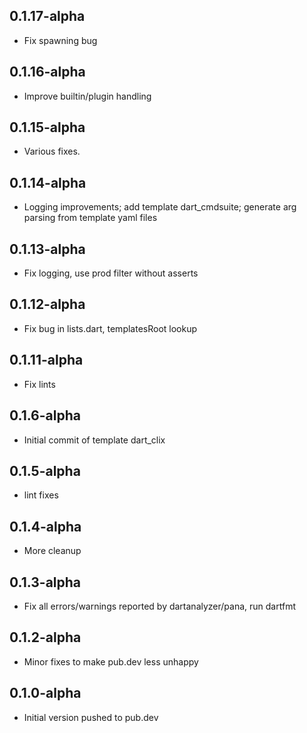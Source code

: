 ## 0.1.17-alpha

- Fix spawning bug

## 0.1.16-alpha

- Improve builtin/plugin handling

## 0.1.15-alpha

- Various fixes.

## 0.1.14-alpha

- Logging improvements; add template dart_cmdsuite; generate arg parsing from template yaml files

## 0.1.13-alpha

- Fix logging, use prod filter without asserts

## 0.1.12-alpha

- Fix bug in lists.dart, templatesRoot lookup

## 0.1.11-alpha

- Fix lints

## 0.1.6-alpha

- Initial commit of template dart_clix

## 0.1.5-alpha

- lint fixes

## 0.1.4-alpha

- More cleanup

## 0.1.3-alpha

- Fix all errors/warnings reported by dartanalyzer/pana, run dartfmt

## 0.1.2-alpha

- Minor fixes to make pub.dev less unhappy

## 0.1.0-alpha

- Initial version pushed to pub.dev
